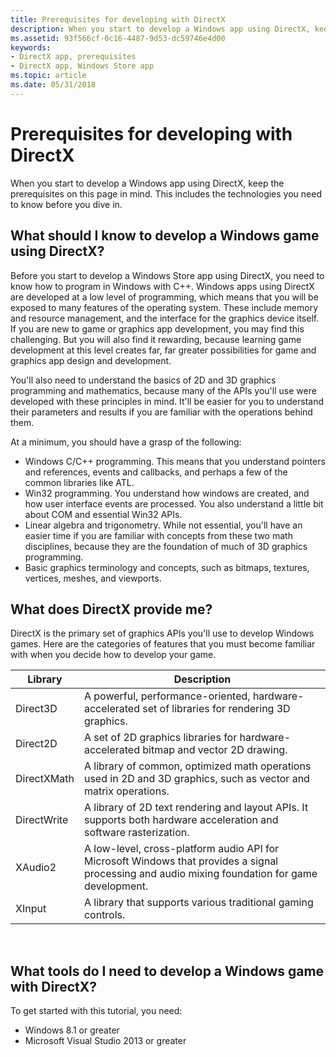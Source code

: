 ```yaml
---
title: Prerequisites for developing with DirectX
description: When you start to develop a Windows app using DirectX, keep the prerequisites on this page in mind. This includes the technologies you need to know before you dive in.
ms.assetid: 93f566cf-0c16-4487-9d53-dc59746e4d00
keywords:
- DirectX app, prerequisites
- DirectX app, Windows Store app
ms.topic: article
ms.date: 05/31/2018
---
```


# Prerequisites for developing with DirectX

When you start to develop a Windows app using DirectX, keep the prerequisites on this page in mind. This includes the technologies you need to know before you dive in.

## What should I know to develop a Windows game using DirectX?

Before you start to develop a Windows Store app using DirectX, you need to know how to program in Windows with C++. Windows apps using DirectX are developed at a low level of programming, which means that you will be exposed to many features of the operating system. These include memory and resource management, and the interface for the graphics device itself. If you are new to game or graphics app development, you may find this challenging. But you will also find it rewarding, because learning game development at this level creates far, far greater possibilities for game and graphics app design and development.

You'll also need to understand the basics of 2D and 3D graphics programming and mathematics, because many of the APIs you'll use were developed with these principles in mind. It'll be easier for you to understand their parameters and results if you are familiar with the operations behind them.

At a minimum, you should have a grasp of the following:

-   Windows C/C++ programming. This means that you understand pointers and references, events and callbacks, and perhaps a few of the common libraries like ATL.
-   Win32 programming. You understand how windows are created, and how user interface events are processed. You also understand a little bit about COM and essential Win32 APIs.
-   Linear algebra and trigonometry. While not essential, you'll have an easier time if you are familiar with concepts from these two math disciplines, because they are the foundation of much of 3D graphics programming.
-   Basic graphics terminology and concepts, such as bitmaps, textures, vertices, meshes, and viewports.

## What does DirectX provide me?

DirectX is the primary set of graphics APIs you'll use to develop Windows games. Here are the categories of features that you must become familiar with when you decide how to develop your game.



| Library     | Description                                                                                                                                     |
|-------------|-------------------------------------------------------------------------------------------------------------------------------------------------|
| Direct3D    | A powerful, performance-oriented, hardware-accelerated set of libraries for rendering 3D graphics.                                              |
| Direct2D    | A set of 2D graphics libraries for hardware-accelerated bitmap and vector 2D drawing.                                                           |
| DirectXMath | A library of common, optimized math operations used in 2D and 3D graphics, such as vector and matrix operations.                                |
| DirectWrite | A library of 2D text rendering and layout APIs. It supports both hardware acceleration and software rasterization.                              |
| XAudio2     | A low-level, cross-platform audio API for Microsoft Windows that provides a signal processing and audio mixing foundation for game development. |
| XInput      | A library that supports various traditional gaming controls.                                 |



 

## What tools do I need to develop a Windows game with DirectX?

To get started with this tutorial, you need:

-   Windows 8.1 or greater
-   Microsoft Visual Studio 2013 or greater

 

 




